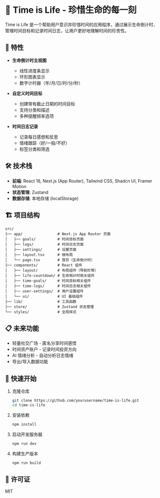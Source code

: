 # 📘 Time is Life - 珍惜生命的每一刻

Time is Life 是一个帮助用户意识并珍惜时间的应用程序，通过展示生命倒计时、管理时间目标和记录时间日志，让用户更好地理解时间的珍贵性。

## 🚀 特性

- **生命倒计时主视图**
  - 线性进度条显示
  - 环形图表显示
  - 数字计时器（年/月/日/时/分/秒）

- **自定义时间目标**
  - 创建带有截止日期的时间目标
  - 支持分类和描述
  - 多种提醒频率选项

- **时间日志记录**
  - 记录每日感想和反思
  - 情绪跟踪（好/一般/不好）
  - 标签分类和筛选

## 🛠️ 技术栈

- **前端**: React 18, Next.js (App Router), Tailwind CSS, Shadcn UI, Framer Motion
- **状态管理**: Zustand
- **数据存储**: 本地存储 (localStorage)

## 🏗️ 项目结构

```
src/
├── app/                # Next.js App Router 页面
│   ├── goals/          # 时间目标页面
│   ├── logs/           # 时间日志页面
│   ├── settings/       # 设置页面
│   ├── layout.tsx      # 根布局
│   └── page.tsx        # 首页（生命倒计时）
├── components/         # React 组件
│   ├── layout/         # 布局组件（导航栏等）
│   ├── life-countdown/ # 生命倒计时相关组件
│   ├── time-goals/     # 时间目标相关组件
│   ├── time-logs/      # 时间日志相关组件
│   ├── user-settings/  # 用户设置组件
│   └── ui/             # UI 基础组件
├── lib/                # 工具函数
├── store/              # Zustand 状态管理
└── styles/             # 全局样式
```

## 📋 未来功能

- 轻量社交广场 - 匿名分享时间感悟
- 时间资产账户 - 记录时间投资方向
- AI 情绪分析 - 自动分析日志情绪
- 导出/导入数据功能

## 🚦 快速开始

1. 克隆仓库
   ```bash
   git clone https://github.com/yourusername/time-is-life.git
   cd time-is-life
   ```

2. 安装依赖
   ```bash
   npm install
   ```

3. 启动开发服务器
   ```bash
   npm run dev
   ```

4. 构建生产版本
   ```bash
   npm run build
   ```

## 📝 许可证

MIT 